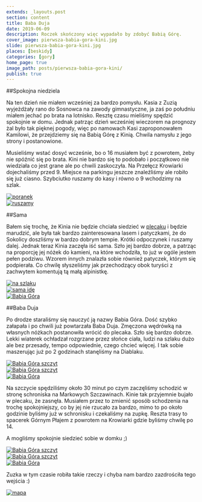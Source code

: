 ```yaml
---
extends: _layouts.post
section: content
title: Baba Duja
date: 2019-06-09
description: Roczek skończony więc wypadało by zdobyć Babią Górę.
cover_image: pierwsza-babia-gora-kini.jpg
slide: pierwsza-babia-gora-kini.jpg
places: [beskidy]
categories: [gory]
home_page: true
image_path: posts/pierwsza-babia-gora-kini/
publish: true
---
```


##Spokojna niedziela

Na ten dzień nie miałem wcześniej za bardzo pomysłu. Kasia z Zuzią wyjeżdżały rano do Sosnowca na zawody gimnastyczne, ja zaś po południu miałem jechać po brata na lotnisko. Resztę czasu mieliśmy spędzić spokojnie w domu. Jednak patrząc dzień wcześniej wieczorem na prognozy żal było tak pięknej pogody, więc po namowach Kasi zaproponowałem Kamilowi, że przejdziemy się na Babią Górę z Kinią. Chwila namysłu z jego strony i postanowione.

Musieliśmy wstać dosyć wcześnie, bo o 16 musiałem być z powrotem, żeby nie spóźnić się po brata. Kini nie bardzo się to podobało i początkowo nie wiedziała co jest grane ale po chwili zaskoczyła.
Na Przełęcz Krowiarki dojechaliśmy przed 9. Miejsce na parkingu jeszcze znaleźliśmy ale robiło się już ciasno. Szybciutko ruszamy do kasy i równo o 9 wchodzimy na szlak.

<div class="flex items-stretch justify-between w-full my-8 flex-wrap">
    <div class="w-full sm:w-1/2 sm:pr-2">
        <a href="{{ $page->cloudinary }}{{ $page->postPhoto }}/{{ $page->cloudinaryId }}/{{ $page->image_path }}poranek.jpg">
            <img data-srcset="{{ $page->cloudinary }}{{ $page->postPhotoSmall }}/{{ $page->cloudinaryId }}/{{ $page->image_path }}poranek.jpg 768w,{{ $page->cloudinary }}{{ $page->postPhoto }}/{{ $page->cloudinaryId }}/{{ $page->image_path }}poranek.jpg 1400w" data-sizes="75vw,(min-width: 1024px) 900px" data-src="{{ $page->cloudinary }}{{ $page->postPhoto }}/{{ $page->cloudinaryId }}/{{ $page->image_path }}poranek.jpg" alt="poranek" class="lazy" loading="lazy">
        </a>
    </div>
    <div class="w-full mt-2 sm:mt-0 sm:w-1/2">
        <a href="{{ $page->cloudinary }}{{ $page->postPhoto }}/{{ $page->cloudinaryId }}/{{ $page->image_path }}ruszamy.jpg">
            <img data-srcset="{{ $page->cloudinary }}{{ $page->postPhotoSmall }}/{{ $page->cloudinaryId }}/{{ $page->image_path }}ruszamy.jpg 768w,{{ $page->cloudinary }}{{ $page->postPhoto }}/{{ $page->cloudinaryId }}/{{ $page->image_path }}ruszamy.jpg 1400w" data-sizes="75vw,(min-width: 1024px) 900px" data-src="{{ $page->cloudinary }}{{ $page->postPhoto }}/{{ $page->cloudinaryId }}/{{ $page->image_path }}ruszamy.jpg" alt="ruszamy" class="lazy" loading="lazy">
        </a>
    </div>
</div>

##Sama

Bałem się trochę, że Kinia nie będzie chciała siedzieć w <a href="https://www.ceneo.pl/31286488#crid=271634&pid=20128" target="_blank" rel="nofollow noopener noreferrer">plecaku</a> i będzie marudzić, ale była tak bardzo zainteresowana lasem i patyczkami, że do Sokolicy doszliśmy w bardzo dobrym tempie. Krótki odpoczynek i ruszamy dalej. Jednak teraz Kinia zaczęła iść sama. Szło jej bardzo dobrze, a patrząc na proporcję jej nóżek do kamieni, na które wchodziła, to już w ogóle jestem pełen podziwu. Wzorem innych znalazła sobie również patyczek, którym się podpierała. Co chwilę słyszeliśmy jak przechodzący obok turyści z zachwytem komentują tą małą alpinistkę.

<div class="flex items-stretch justify-between w-full my-8 flex-wrap">
    <div class="w-full sm:w-1/3 sm:pr-2">
        <a href="{{ $page->cloudinary }}{{ $page->postPhoto }}/{{ $page->cloudinaryId }}/{{ $page->image_path }}na-szlaku.jpg">
            <img data-srcset="{{ $page->cloudinary }}{{ $page->postPhotoSmall }}/{{ $page->cloudinaryId }}/{{ $page->image_path }}na-szlaku.jpg 768w,{{ $page->cloudinary }}{{ $page->postPhoto }}/{{ $page->cloudinaryId }}/{{ $page->image_path }}na-szlaku.jpg 1400w" data-sizes="75vw,(min-width: 1024px) 900px" data-src="{{ $page->cloudinary }}{{ $page->postPhoto }}/{{ $page->cloudinaryId }}/{{ $page->image_path }}na-szlaku.jpg" alt="na szlaku" class="lazy" loading="lazy">
        </a>
    </div>
    <div class="w-full sm:w-1/3 sm:pr-2 mt-2 sm:mt-0">
        <a href="{{ $page->cloudinary }}{{ $page->postPhoto }}/{{ $page->cloudinaryId }}/{{ $page->image_path }}sama-ide.jpg">
            <img data-srcset="{{ $page->cloudinary }}{{ $page->postPhotoSmall }}/{{ $page->cloudinaryId }}/{{ $page->image_path }}sama-ide.jpg 768w,{{ $page->cloudinary }}{{ $page->postPhoto }}/{{ $page->cloudinaryId }}/{{ $page->image_path }}sama-ide.jpg 1400w" data-sizes="75vw,(min-width: 1024px) 900px" data-src="{{ $page->cloudinary }}{{ $page->postPhoto }}/{{ $page->cloudinaryId }}/{{ $page->image_path }}sama-ide.jpg" alt="sama idę" class="lazy" loading="lazy">
        </a>
    </div>
    <div class="w-full sm:w-1/3 mt-2 sm:mt-0">
        <a href="{{ $page->cloudinary }}{{ $page->postPhoto }}/{{ $page->cloudinaryId }}/{{ $page->image_path }}babia-gora-2.jpg">
            <img data-srcset="{{ $page->cloudinary }}{{ $page->postPhotoSmall }}/{{ $page->cloudinaryId }}/{{ $page->image_path }}babia-gora-2.jpg 768w,{{ $page->cloudinary }}{{ $page->postPhoto }}/{{ $page->cloudinaryId }}/{{ $page->image_path }}babia-gora-2.jpg 1400w" data-sizes="75vw,(min-width: 1024px) 900px" data-src="{{ $page->cloudinary }}{{ $page->postPhoto }}/{{ $page->cloudinaryId }}/{{ $page->image_path }}babia-gora-2.jpg" alt="Babia Góra" class="lazy" loading="lazy">
        </a>
    </div>
</div>

##Baba Duja

Po drodze staraliśmy się nauczyć ją nazwy Babia Góra. Dość szybko załapała i po chwili już powtarzała Baba Duja.
Zmęczona wędrówką na własnych nóżkach postanowiła wrócić do plecaka. Szło się bardzo dobrze. Lekki wiaterek ochładzał rozgrzane przez słońce ciała, ludzi na szlaku dużo ale bez przesady, tempo odpowiednie, czego chcieć więcej. I tak sobie maszerując już po 2 godzinach stanęliśmy na Diablaku.

<div class="flex items-stretch justify-between w-full my-8 flex-wrap">
    <div class="w-full sm:w-1/3 sm:pr-2">
        <a href="{{ $page->cloudinary }}{{ $page->postPhoto }}/{{ $page->cloudinaryId }}/{{ $page->image_path }}babia-gora-szczyt.jpg">
            <img data-srcset="{{ $page->cloudinary }}{{ $page->postPhotoSmall }}/{{ $page->cloudinaryId }}/{{ $page->image_path }}babia-gora-szczyt.jpg 768w,{{ $page->cloudinary }}{{ $page->postPhoto }}/{{ $page->cloudinaryId }}/{{ $page->image_path }}babia-gora-szczyt.jpg 1400w" data-sizes="75vw,(min-width: 1024px) 900px" data-src="{{ $page->cloudinary }}{{ $page->postPhoto }}/{{ $page->cloudinaryId }}/{{ $page->image_path }}babia-gora-szczyt.jpg" alt="Babia Góra szczyt" class="lazy" loading="lazy">
        </a>
    </div>
    <div class="w-full sm:w-1/3 sm:pr-2 mt-2 sm:mt-0">
        <a href="{{ $page->cloudinary }}{{ $page->postPhoto }}/{{ $page->cloudinaryId }}/{{ $page->image_path }}babia-gora.jpg">
            <img data-srcset="{{ $page->cloudinary }}{{ $page->postPhotoSmall }}/{{ $page->cloudinaryId }}/{{ $page->image_path }}babia-gora.jpg 768w,{{ $page->cloudinary }}{{ $page->postPhoto }}/{{ $page->cloudinaryId }}/{{ $page->image_path }}babia-gora.jpg 1400w" data-sizes="75vw,(min-width: 1024px) 900px" data-src="{{ $page->cloudinary }}{{ $page->postPhoto }}/{{ $page->cloudinaryId }}/{{ $page->image_path }}babia-gora.jpg" alt="Babia Góra szczyt" class="lazy" loading="lazy">
        </a>
    </div>
    <div class="w-full sm:w-1/3 mt-2 sm:mt-0">
        <a href="{{ $page->cloudinary }}{{ $page->postPhoto }}/{{ $page->cloudinaryId }}/{{ $page->image_path }}babia-gora-3.jpg">
            <img data-srcset="{{ $page->cloudinary }}{{ $page->postPhotoSmall }}/{{ $page->cloudinaryId }}/{{ $page->image_path }}babia-gora-3.jpg 768w,{{ $page->cloudinary }}{{ $page->postPhoto }}/{{ $page->cloudinaryId }}/{{ $page->image_path }}babia-gora-3.jpg 1400w" data-sizes="75vw,(min-width: 1024px) 900px" data-src="{{ $page->cloudinary }}{{ $page->postPhoto }}/{{ $page->cloudinaryId }}/{{ $page->image_path }}babia-gora-3.jpg" alt="Babia Góra" class="lazy" loading="lazy">
        </a>
    </div>
</div>

Na szczycie spędziliśmy około 30 minut po czym zaczęliśmy schodzić w stronę schroniska na Markowych Szczawinach. Kinie tak przyjemnie bujało w plecaku, że zasnęła. Musiałem przez to zmienić sposób schodzenia na trochę spokojniejszy, co by jej nie rzucało za bardzo, mimo to po około godzinie byliśmy już w schronisku i czekaliśmy na zupkę. Reszta trasy to spacerek Górnym Płajem z powrotem na Krowiarki gdzie byliśmy chwilę po 14.

A mogliśmy spokojnie siedzieć sobie w domku ;)

<div class="flex items-stretch justify-between w-full my-8 flex-wrap">
    <div class="w-full sm:w-1/3 sm:pr-2">
        <a href="{{ $page->cloudinary }}{{ $page->postPhoto }}/{{ $page->cloudinaryId }}/{{ $page->image_path }}okularki.jpg">
            <img data-srcset="{{ $page->cloudinary }}{{ $page->postPhotoSmall }}/{{ $page->cloudinaryId }}/{{ $page->image_path }}okularki.jpg 768w,{{ $page->cloudinary }}{{ $page->postPhoto }}/{{ $page->cloudinaryId }}/{{ $page->image_path }}okularki.jpg 1400w" data-sizes="75vw,(min-width: 1024px) 900px" data-src="{{ $page->cloudinary }}{{ $page->postPhoto }}/{{ $page->cloudinaryId }}/{{ $page->image_path }}okularki.jpg" alt="Babia Góra szczyt" class="lazy" loading="lazy">
        </a>
    </div>
    <div class="w-full sm:w-1/3 sm:pr-2 mt-2 sm:mt-0">
        <a href="{{ $page->cloudinary }}{{ $page->postPhoto }}/{{ $page->cloudinaryId }}/{{ $page->image_path }}widok.jpg">
            <img data-srcset="{{ $page->cloudinary }}{{ $page->postPhotoSmall }}/{{ $page->cloudinaryId }}/{{ $page->image_path }}widok.jpg 768w,{{ $page->cloudinary }}{{ $page->postPhoto }}/{{ $page->cloudinaryId }}/{{ $page->image_path }}widok.jpg 1400w" data-sizes="75vw,(min-width: 1024px) 900px" data-src="{{ $page->cloudinary }}{{ $page->postPhoto }}/{{ $page->cloudinaryId }}/{{ $page->image_path }}widok.jpg" alt="Babia Góra szczyt" class="lazy" loading="lazy">
        </a>
    </div>
    <div class="w-full sm:w-1/3 mt-2 sm:mt-0">
        <a href="{{ $page->cloudinary }}{{ $page->postPhoto }}/{{ $page->cloudinaryId }}/{{ $page->image_path }}schronisko.jpg">
            <img data-srcset="{{ $page->cloudinary }}{{ $page->postPhotoSmall }}/{{ $page->cloudinaryId }}/{{ $page->image_path }}schronisko.jpg 768w,{{ $page->cloudinary }}{{ $page->postPhoto }}/{{ $page->cloudinaryId }}/{{ $page->image_path }}schronisko.jpg 1400w" data-sizes="75vw,(min-width: 1024px) 900px" data-src="{{ $page->cloudinary }}{{ $page->postPhoto }}/{{ $page->cloudinaryId }}/{{ $page->image_path }}schronisko.jpg" alt="Babia Góra" class="lazy" loading="lazy">
        </a>
    </div>
</div>

Zuzka w tym czasie robiła takie rzeczy i chyba nam bardzo zazdrościła tego wejścia :)

<div>
    <a href="{{ $page->cloudinary }}{{ $page->postPhoto }}/{{ $page->cloudinaryId }}/{{ $page->image_path }}zuzka.jpg">
        <img data-srcset="{{ $page->cloudinary }}{{ $page->postPhotoSmall }}/{{ $page->cloudinaryId }}/{{ $page->image_path }}zuzka.jpg 768w,{{ $page->cloudinary }}{{ $page->postPhoto }}/{{ $page->cloudinaryId }}/{{ $page->image_path }}zuzka.jpg 1400w" data-sizes="75vw,(min-width: 1024px) 900px" data-src="{{ $page->cloudinary }}{{ $page->postPhoto }}/{{ $page->cloudinaryId }}/{{ $page->image_path }}zuzka.jpg" alt="mapa" class="lazy" loading="lazy">
    </a>
</div>